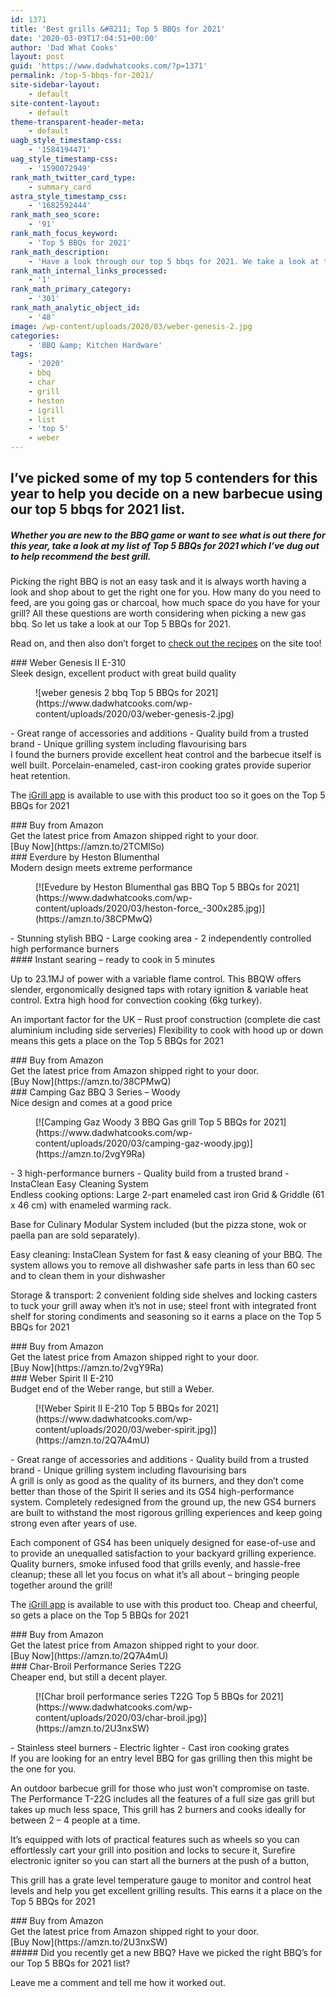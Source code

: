 ```yaml
---
id: 1371
title: 'Best grills &#8211; Top 5 BBQs for 2021'
date: '2020-03-09T17:04:51+00:00'
author: 'Dad What Cooks'
layout: post
guid: 'https://www.dadwhatcooks.com/?p=1371'
permalink: /top-5-bbqs-for-2021/
site-sidebar-layout:
    - default
site-content-layout:
    - default
theme-transparent-header-meta:
    - default
uagb_style_timestamp-css:
    - '1584194471'
uag_style_timestamp-css:
    - '1590072949'
rank_math_twitter_card_type:
    - summary_card
astra_style_timestamp_css:
    - '1682592444'
rank_math_seo_score:
    - '91'
rank_math_focus_keyword:
    - 'Top 5 BBQs for 2021'
rank_math_description:
    - 'Have a look through our top 5 bbqs for 2021. We take a look at the best grills and help you decide which barbecue to buy ready for the summer time grilling season'
rank_math_internal_links_processed:
    - '1'
rank_math_primary_category:
    - '301'
rank_math_analytic_object_id:
    - '48'
image: /wp-content/uploads/2020/03/weber-genesis-2.jpg
categories:
    - 'BBQ &amp; Kitchen Hardware'
tags:
    - '2020'
    - bbq
    - char
    - grill
    - heston
    - igrill
    - list
    - 'top 5'
    - weber
---
```


## I’ve picked some of my top 5 contenders for this year to help you decide on a new barbecue using our top 5 bbqs for 2021 list.

##### Whether you are new to the BBQ game or want to see what is out there for this year, take a look at my list of Top 5 BBQs for 2021 which I’ve dug out to help recommend the best grill.

Picking the right BBQ is not an easy task and it is always worth having a look and shop about to get the right one for you. How many do you need to feed, are you going gas or charcoal, how much space do you have for your grill? All these questions are worth considering when picking a new gas bbq. So let us take a look at our Top 5 BBQs for 2021.

Read on, and then also don’t forget to [check out the recipes](https://www.dadwhatcooks.com/recipes-category/) on the site too!

<section class="wp-block-uagb-section uagb-section__wrap uagb-section__background-undefined uagb-block-d62da7a3"><div class="uagb-section__overlay"></div><div class="uagb-section__inner-wrap"><div class="wp-block-columns is-layout-flex wp-container-52"><div class="wp-block-column is-layout-flow" style="flex-basis:66.66%">###  Weber Genesis II E-310 

</div><div class="wp-block-column is-layout-flow" style="flex-basis:33.33%">Sleek design, excellent product with great build quality

</div></div><figure class="wp-block-image size-large is-style-default">![weber genesis 2 bbq Top 5 BBQs for 2021](https://www.dadwhatcooks.com/wp-content/uploads/2020/03/weber-genesis-2.jpg)</figure>- Great range of accessories and additions
- Quality build from a trusted brand
- Unique grilling system including flavourising bars

<div class="wp-block-columns is-layout-flex wp-container-55"><div class="wp-block-column is-layout-flow">I found the burners provide excellent heat control and the barbecue itself is well built. Porcelain-enameled, cast-iron cooking grates provide superior heat retention.

The [iGrill app](https://amzn.to/2TC1e7R) is available to use with this product too so it goes on the Top 5 BBQs for 2021

</div><div class="wp-block-column is-layout-flow"><div class="wp-block-uagb-call-to-action uagb-cta__outer-wrap uagb-block-1ce8494d"><div class="uagb-cta__content-wrap uagb-cta__block uagb-cta__icon-position-below-title "><div class="uagb-cta__left-right-wrap"><div class="uagb-cta__content"><div class="uagb-cta__title-wrap">### Buy from Amazon

</div><div class="uagb-cta-text-wrap">Get the latest price from Amazon shipped right to your door.

</div><div class="uagb-cta__link-wrapper uagb-cta__block-link-style"><div class="uagb-cta__button-wrapper">[<span class="uagb-cta__link-content-inner"><span>Buy Now</span></span>](https://amzn.to/2TCMlSo)</div></div></div></div></div></div></div></div></div></section><section class="wp-block-uagb-section uagb-section__wrap uagb-section__background-undefined uagb-block-b0d95c7b"><div class="uagb-section__overlay"></div><div class="uagb-section__inner-wrap"><div class="wp-block-columns is-layout-flex wp-container-58"><div class="wp-block-column is-layout-flow" style="flex-basis:66.66%">### Everdure by   
Heston Blumenthal 

</div><div class="wp-block-column is-layout-flow" style="flex-basis:33.33%">Modern design meets extreme performance

</div></div><div class="wp-block-image is-style-default"><figure class="aligncenter size-medium">[![Evedure by Heston Blumenthal gas BBQ Top 5 BBQs for 2021](https://www.dadwhatcooks.com/wp-content/uploads/2020/03/heston-force_-300x285.jpg)](https://amzn.to/38CPMwQ)</figure></div>- Stunning stylish BBQ
- Large cooking area
- 2 independently controlled high performance burners

<div class="wp-block-columns is-layout-flex wp-container-61"><div class="wp-block-column is-layout-flow">#### Instant searing – ready to cook in 5 minutes 

Up to 23.1MJ of power with a variable flame control. This BBQW offers slender, ergonomically designed taps with rotary ignition &amp; variable heat control. Extra high hood for convection cooking (6kg turkey).

An important factor for the UK – Rust proof construction (complete die cast aluminium including side serveries) Flexibility to cook with hood up or down means this gets a place on the Top 5 BBQs for 2021

</div><div class="wp-block-column is-layout-flow"><div class="wp-block-uagb-call-to-action uagb-cta__outer-wrap uagb-block-b69519a1"><div class="uagb-cta__content-wrap uagb-cta__block uagb-cta__icon-position-below-title "><div class="uagb-cta__left-right-wrap"><div class="uagb-cta__content"><div class="uagb-cta__title-wrap">### Buy from Amazon

</div><div class="uagb-cta-text-wrap">Get the latest price from Amazon shipped right to your door.

</div><div class="uagb-cta__link-wrapper uagb-cta__block-link-style"><div class="uagb-cta__button-wrapper">[<span class="uagb-cta__link-content-inner"><span>Buy Now</span></span>](https://amzn.to/38CPMwQ)</div></div></div></div></div></div></div></div></div></section><section class="wp-block-uagb-section uagb-section__wrap uagb-section__background-undefined uagb-block-d437591e"><div class="uagb-section__overlay"></div><div class="uagb-section__inner-wrap"><div class="wp-block-columns is-layout-flex wp-container-64"><div class="wp-block-column is-layout-flow" style="flex-basis:66.66%">### Camping Gaz BBQ 3 Series – Woody 

</div><div class="wp-block-column is-layout-flow" style="flex-basis:33.33%">Nice design and comes at a good price

</div></div><figure class="wp-block-image size-large is-style-default">[![Camping Gaz Woody 3 BBQ Gas grill Top 5 BBQs for 2021](https://www.dadwhatcooks.com/wp-content/uploads/2020/03/camping-gaz-woody.jpg)](https://amzn.to/2vgY9Ra)</figure>- 3 high-performance burners
- Quality build from a trusted brand
- InstaClean Easy Cleaning System

<div class="wp-block-columns is-layout-flex wp-container-67"><div class="wp-block-column is-layout-flow">Endless cooking options: Large 2-part enameled cast iron Grid &amp; Griddle (61 x 46 cm) with enameled warming rack.

Base for Culinary Modular System included (but the pizza stone, wok or paella pan are sold separately).

Easy cleaning: InstaClean System for fast &amp; easy cleaning of your BBQ. The system allows you to remove all dishwasher safe parts in less than 60 sec and to clean them in your dishwasher

Storage &amp; transport: 2 convenient folding side shelves and locking casters to tuck your grill away when it’s not in use; steel front with integrated front shelf for storing condiments and seasoning so it earns a place on the Top 5 BBQs for 2021

</div><div class="wp-block-column is-layout-flow"><div class="wp-block-uagb-call-to-action uagb-cta__outer-wrap uagb-block-77913146"><div class="uagb-cta__content-wrap uagb-cta__block uagb-cta__icon-position-below-title "><div class="uagb-cta__left-right-wrap"><div class="uagb-cta__content"><div class="uagb-cta__title-wrap">### Buy from Amazon

</div><div class="uagb-cta-text-wrap">Get the latest price from Amazon shipped right to your door.

</div><div class="uagb-cta__link-wrapper uagb-cta__block-link-style"><div class="uagb-cta__button-wrapper">[<span class="uagb-cta__link-content-inner"><span>Buy Now</span></span>](https://amzn.to/2vgY9Ra)</div></div></div></div></div></div></div></div></div></section><section class="wp-block-uagb-section uagb-section__wrap uagb-section__background-undefined uagb-block-40c80732"><div class="uagb-section__overlay"></div><div class="uagb-section__inner-wrap"><div class="wp-block-columns is-layout-flex wp-container-70"><div class="wp-block-column is-layout-flow" style="flex-basis:66.66%">### Weber Spirit II E-210 

</div><div class="wp-block-column is-layout-flow" style="flex-basis:33.33%">Budget end of the Weber range, but still a Weber.

</div></div><figure class="wp-block-image size-large is-style-default">[![Weber Spirit II E-210 Top 5 BBQs for 2021](https://www.dadwhatcooks.com/wp-content/uploads/2020/03/weber-spirit.jpg)](https://amzn.to/2Q7A4mU)</figure>- Great range of accessories and additions
- Quality build from a trusted brand
- Unique grilling system including flavourising bars

<div class="wp-block-columns is-layout-flex wp-container-73"><div class="wp-block-column is-layout-flow">A grill is only as good as the quality of its burners, and they don’t come better than those of the Spirit II series and its GS4 high-performance system. Completely redesigned from the ground up, the new GS4 burners are built to withstand the most rigorous grilling experiences and keep going strong even after years of use.

Each component of GS4 has been uniquely designed for ease-of-use and to provide an unequalled satisfaction to your backyard grilling experience. Quality burners, smoke infused food that grills evenly, and hassle-free cleanup; these all let you focus on what it’s all about – bringing people together around the grill!

The [iGrill app](https://amzn.to/2TC1e7R) is available to use with this product too. Cheap and cheerful, so gets a place on the Top 5 BBQs for 2021

</div><div class="wp-block-column is-layout-flow"><div class="wp-block-uagb-call-to-action uagb-cta__outer-wrap uagb-block-782556da"><div class="uagb-cta__content-wrap uagb-cta__block uagb-cta__icon-position-below-title "><div class="uagb-cta__left-right-wrap"><div class="uagb-cta__content"><div class="uagb-cta__title-wrap">### Buy from Amazon

</div><div class="uagb-cta-text-wrap">Get the latest price from Amazon shipped right to your door.

</div><div class="uagb-cta__link-wrapper uagb-cta__block-link-style"><div class="uagb-cta__button-wrapper">[<span class="uagb-cta__link-content-inner"><span>Buy Now</span></span>](https://amzn.to/2Q7A4mU)</div></div></div></div></div></div></div></div></div></section><section class="wp-block-uagb-section uagb-section__wrap uagb-section__background-undefined uagb-block-04672e94"><div class="uagb-section__overlay"></div><div class="uagb-section__inner-wrap"><div class="wp-block-columns is-layout-flex wp-container-76"><div class="wp-block-column is-layout-flow" style="flex-basis:66.66%">### Char-Broil Performance Series T22G 

</div><div class="wp-block-column is-layout-flow" style="flex-basis:33.33%">Cheaper end, but still a decent player.

</div></div><figure class="wp-block-image size-large is-style-default">[![Char broil performance series T22G Top 5 BBQs for 2021](https://www.dadwhatcooks.com/wp-content/uploads/2020/03/char-broil.jpg)](https://amzn.to/2U3nxSW)</figure>- Stainless steel burners
- Electric lighter
- Cast iron cooking grates

<div class="wp-block-columns is-layout-flex wp-container-79"><div class="wp-block-column is-layout-flow">If you are looking for an entry level BBQ for gas grilling then this might be the one for you.

An outdoor barbecue grill for those who just won’t compromise on taste. The Performance T-22G includes all the features of a full size gas grill but takes up much less space, This grill has 2 burners and cooks ideally for between 2 – 4 people at a time.

It’s equipped with lots of practical features such as wheels so you can effortlessly cart your grill into position and locks to secure it, Surefire electronic igniter so you can start all the burners at the push of a button,

This grill has a grate level temperature gauge to monitor and control heat levels and help you get excellent grilling results. This earns it a place on the Top 5 BBQs for 2021

</div><div class="wp-block-column is-layout-flow"><div class="wp-block-uagb-call-to-action uagb-cta__outer-wrap uagb-block-d9cea819"><div class="uagb-cta__content-wrap uagb-cta__block uagb-cta__icon-position-below-title "><div class="uagb-cta__left-right-wrap"><div class="uagb-cta__content"><div class="uagb-cta__title-wrap">### Buy from Amazon

</div><div class="uagb-cta-text-wrap">Get the latest price from Amazon shipped right to your door.

</div><div class="uagb-cta__link-wrapper uagb-cta__block-link-style"><div class="uagb-cta__button-wrapper">[<span class="uagb-cta__link-content-inner"><span>Buy Now</span></span>](https://amzn.to/2U3nxSW)</div></div></div></div></div></div></div></div></div></section>##### Did you recently get a new BBQ? Have we picked the right BBQ’s for our Top 5 BBQs for 2021 list?

Leave me a comment and tell me how it worked out.